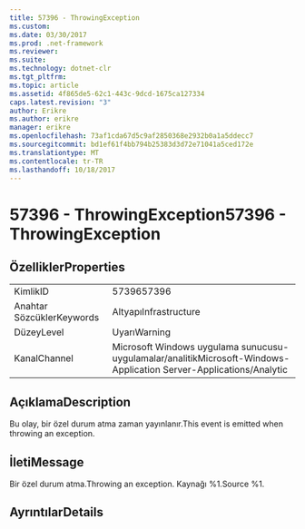 ```yaml
---
title: 57396 - ThrowingException
ms.custom: 
ms.date: 03/30/2017
ms.prod: .net-framework
ms.reviewer: 
ms.suite: 
ms.technology: dotnet-clr
ms.tgt_pltfrm: 
ms.topic: article
ms.assetid: 4f865de5-62c1-443c-9dcd-1675ca127334
caps.latest.revision: "3"
author: Erikre
ms.author: erikre
manager: erikre
ms.openlocfilehash: 73af1cda67d5c9af2850368e2932b0a1a5ddecc7
ms.sourcegitcommit: bd1ef61f4bb794b25383d3d72e71041a5ced172e
ms.translationtype: MT
ms.contentlocale: tr-TR
ms.lasthandoff: 10/18/2017
---
```

# <a name="57396---throwingexception"></a><span data-ttu-id="f05f9-102">57396 - ThrowingException</span><span class="sxs-lookup"><span data-stu-id="f05f9-102">57396 - ThrowingException</span></span>
## <a name="properties"></a><span data-ttu-id="f05f9-103">Özellikler</span><span class="sxs-lookup"><span data-stu-id="f05f9-103">Properties</span></span>  
  
|||  
|-|-|  
|<span data-ttu-id="f05f9-104">Kimlik</span><span class="sxs-lookup"><span data-stu-id="f05f9-104">ID</span></span>|<span data-ttu-id="f05f9-105">57396</span><span class="sxs-lookup"><span data-stu-id="f05f9-105">57396</span></span>|  
|<span data-ttu-id="f05f9-106">Anahtar Sözcükler</span><span class="sxs-lookup"><span data-stu-id="f05f9-106">Keywords</span></span>|<span data-ttu-id="f05f9-107">Altyapı</span><span class="sxs-lookup"><span data-stu-id="f05f9-107">Infrastructure</span></span>|  
|<span data-ttu-id="f05f9-108">Düzey</span><span class="sxs-lookup"><span data-stu-id="f05f9-108">Level</span></span>|<span data-ttu-id="f05f9-109">Uyarı</span><span class="sxs-lookup"><span data-stu-id="f05f9-109">Warning</span></span>|  
|<span data-ttu-id="f05f9-110">Kanal</span><span class="sxs-lookup"><span data-stu-id="f05f9-110">Channel</span></span>|<span data-ttu-id="f05f9-111">Microsoft Windows uygulama sunucusu-uygulamalar/analitik</span><span class="sxs-lookup"><span data-stu-id="f05f9-111">Microsoft-Windows-Application Server-Applications/Analytic</span></span>|  
  
## <a name="description"></a><span data-ttu-id="f05f9-112">Açıklama</span><span class="sxs-lookup"><span data-stu-id="f05f9-112">Description</span></span>  
 <span data-ttu-id="f05f9-113">Bu olay, bir özel durum atma zaman yayınlanır.</span><span class="sxs-lookup"><span data-stu-id="f05f9-113">This event is emitted when throwing an exception.</span></span>  
  
## <a name="message"></a><span data-ttu-id="f05f9-114">İleti</span><span class="sxs-lookup"><span data-stu-id="f05f9-114">Message</span></span>  
 <span data-ttu-id="f05f9-115">Bir özel durum atma.</span><span class="sxs-lookup"><span data-stu-id="f05f9-115">Throwing an exception.</span></span> <span data-ttu-id="f05f9-116">Kaynağı %1.</span><span class="sxs-lookup"><span data-stu-id="f05f9-116">Source %1.</span></span>  
  
## <a name="details"></a><span data-ttu-id="f05f9-117">Ayrıntılar</span><span class="sxs-lookup"><span data-stu-id="f05f9-117">Details</span></span>
